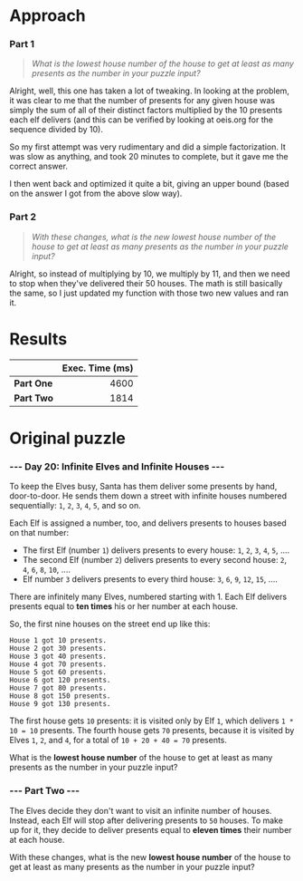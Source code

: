 # Approach
### Part 1
> _What is the lowest house number of the house to get at least as many presents as the number in your puzzle input?_

Alright, well, this one has taken a lot of tweaking. In looking at the problem, it was clear to me that the number of presents
for any given house was simply the sum of all of their distinct factors multiplied by the 10 presents each elf delivers
(and this can be verified by looking at oeis.org for the sequence divided by 10).

So my first attempt was very rudimentary and did a simple factorization. It was slow as anything, and took 20 minutes to complete,
but it gave me the correct answer.

I then went back and optimized it quite a bit, giving an upper bound (based on the answer I got from the above slow way).

### Part 2
> _With these changes, what is the new lowest house number of the house to get at least as many presents as the number in your puzzle input?_

Alright, so instead of multiplying by 10, we multiply by 11, and then we need to stop when they've delivered their 50 houses.
The math is still basically the same, so I just updated my function with those two new values and ran it.

# Results

|              | Exec. Time (ms) |
|--------------|----------------:|
| **Part One** |            4600 |
| **Part Two** |            1814 |

# Original puzzle
### --- Day 20: Infinite Elves and Infinite Houses ---
To keep the Elves busy, Santa has them deliver some presents by hand, door-to-door. He sends them down a street with infinite houses numbered sequentially: `1`, `2`, `3`, `4`, `5`, and so on.

Each Elf is assigned a number, too, and delivers presents to houses based on that number:

* The first Elf (number `1`) delivers presents to every house: `1`, `2`, `3`, `4`, `5`, ....
* The second Elf (number `2`) delivers presents to every second house: `2`, `4`, `6`, `8`, `10`, ....
* Elf number `3` delivers presents to every third house: `3`, `6`, `9`, `12`, `15`, ....

There are infinitely many Elves, numbered starting with 1. Each Elf delivers presents equal to **ten times** his or her number at each house.

So, the first nine houses on the street end up like this:
```
House 1 got 10 presents.
House 2 got 30 presents.
House 3 got 40 presents.
House 4 got 70 presents.
House 5 got 60 presents.
House 6 got 120 presents.
House 7 got 80 presents.
House 8 got 150 presents.
House 9 got 130 presents.
```
The first house gets `10` presents: it is visited only by Elf `1`, which delivers `1 * 10 = 10` presents. The fourth house gets `70` presents, because it is visited by Elves `1`, `2`, and `4`, for a total of `10 + 20 + 40 = 70` presents.

What is the **lowest house number** of the house to get at least as many presents as the number in your puzzle input?

### --- Part Two ---
The Elves decide they don't want to visit an infinite number of houses. Instead, each Elf will stop after delivering presents to `50` houses. To make up for it, they decide to deliver presents equal to **eleven times** their number at each house.

With these changes, what is the new **lowest house number** of the house to get at least as many presents as the number in your puzzle input?

